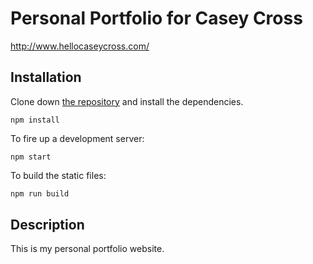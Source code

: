 # Personal Portfolio for Casey Cross

http://www.hellocaseycross.com/

## Installation

Clone down [the repository](https://github.com/kccrs/pomodoro-app) and install the dependencies.

```
npm install
```
To fire up a development server:

```
npm start
```

To build the static files:

```js
npm run build
```

## Description

This is my personal portfolio website.  
